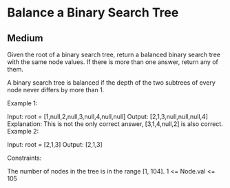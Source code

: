 # Balance a Binary Search Tree
## Medium

Given the root of a binary search tree, return a balanced binary search tree with the same node values. If there is more than one answer, return any of them.

A binary search tree is balanced if the depth of the two subtrees of every node never differs by more than 1.

 

Example 1:


Input: root = [1,null,2,null,3,null,4,null,null]
Output: [2,1,3,null,null,null,4]
Explanation: This is not the only correct answer, [3,1,4,null,2] is also correct.
Example 2:


Input: root = [2,1,3]
Output: [2,1,3]
 

Constraints:

The number of nodes in the tree is in the range [1, 104].
1 <= Node.val <= 105
